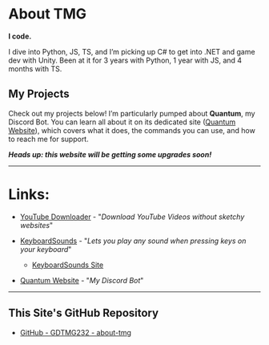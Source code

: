 # About TMG

**I code.**

I dive into Python, JS, TS, and I’m picking up C# to get into .NET and game dev with Unity. Been at it for 3 years with Python, 1 year with JS, and 4 months with TS.

## My Projects

Check out my projects below! I’m particularly pumped about **Quantum**, my Discord Bot. You can learn all about it on its dedicated site ([Quantum Website](https://gdtmg232.github.io/Quantum)), which covers what it does, the commands you can use, and how to reach me for support.

***Heads up: this website will be getting some upgrades soon!***

---

# Links:

- [YouTube Downloader](https://github.com/gdtmg232/youtube-downloader) - "*Download YouTube Videos without sketchy websites*"

- [KeyboardSounds](https://github.com/gdtmg232/KeyboardSounds) - "*Lets you play any sound when pressing keys on your keyboard*"

    - [KeyboardSounds Site](https://gdtmg232.github.io/KeyboardSounds/)

- [Quantum Website](https://gdtmg232.github.io/Quantum) - "*My Discord Bot*"

---

## This Site's GitHub Repository

- [GitHub - GDTMG232 - about-tmg](https://github.com/GDTMG232/about-tmg)
